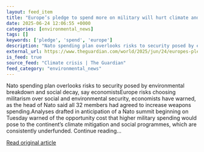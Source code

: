 ```yaml
---
layout: feed_item
title: "Europe’s pledge to spend more on military will hurt climate and social programmes"
date: 2025-06-24 12:06:55 +0000
categories: [environmental_news]
tags: []
keywords: ['pledge', 'spend', 'europe']
description: "Nato spending plan overlooks risks to security posed by environmental breakdown and social decay, say economistsEurope risks choosing militarism over social ..."
external_url: https://www.theguardian.com/world/2025/jun/24/europes-pledge-to-spend-more-on-military-will-hurt-climate-and-social-programmes
is_feed: true
source_feed: "Climate crisis | The Guardian"
feed_category: "environmental_news"
---
```


Nato spending plan overlooks risks to security posed by environmental breakdown and social decay, say economistsEurope risks choosing militarism over social and environmental security, economists have warned, as the head of Nato said all 32 members had agreed to increase weapons spending.Analyses drafted in anticipation of a Nato summit beginning on Tuesday warned of the opportunity cost that higher military spending would pose to the continent’s climate mitigation and social programmes, which are consistently underfunded. Continue reading...

[Read original article](https://www.theguardian.com/world/2025/jun/24/europes-pledge-to-spend-more-on-military-will-hurt-climate-and-social-programmes)

